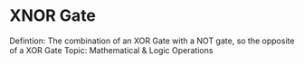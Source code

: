 # XNOR Gate

Defintion: The combination of an XOR Gate with a NOT gate, so the opposite of a XOR Gate
Topic: Mathematical & Logic Operations